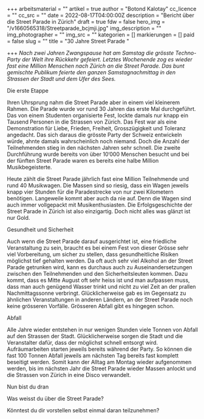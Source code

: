 +++
arbeitsmaterial = ""
artikel = true
author = "Botond Kalotay"
cc_licence = ""
cc_src = ""
date = 2022-08-17T04:00:00Z
description = "Bericht über die Street Parade in Zürich"
draft = true
fdw = false
hero_img = "/v1660565318/Streetparade_bcjmji.jpg"
img_description = ""
img_photographer = ""
img_src = ""
kategorien = []
markierungen = []
paid = false
slug = ""
title = "30 Jahre Street Parade "

+++
_Nach zwei Jahren Zwangspause hat am Samstag die grösste Techno-Party der Welt ihre Rückkehr gefeiert. Letztes Wochenende zog es wieder fast eine Million Menschen nach Zürich an die Street Parade. Das bunt gemischte Publikum feierte den ganzen Samstagnachmittag in den Strassen der Stadt und dem Ufer des Sees._

Die erste Etappe

Ihren Uhrsprung nahm die Street Parade aber in einem viel kleinerem Rahmen. Die Parade wurde vor rund 30 Jahren das erste Mal durchgeführt. Das von einem Studenten organisierte Fest, lockte damals nur knapp ein Tausend Personen in die Strassen von Zürich. Das Fest war als eine Demonstration für Liebe, Frieden, Freiheit, Grosszügigkeit und Toleranz angedacht. Das sich daraus die grösste Party der Schweiz entwickeln würde, ahnte damals wahrscheinlich noch niemand. Doch die Anzahl der Teilnehmenden stieg in den nächsten Jahren sehr schnell. Die zweite Durchführung wurde bereits von über 10‘000 Menschen besucht und bei der fünften Street Parade waren es bereits eine halbe Million Musikbegeisterte.

Heute zählt die Street Parade jährlich fast eine Million Teilnehmende und rund 40 Musikwagen. Die Massen sind so riesig, dass ein Wagen jeweils knapp vier Stunden für die Paradestrecke von nur zwei Kilometern benötigen. Langeweile kommt aber auch da nie auf. Denn die Wagen sind auch immer vollgepackt mit Musikenthusiasten. Die Erfolgsgeschichte der Street Parade in Zürich ist also einzigartig. Doch nicht alles was glänzt ist nur Gold.

Gesundheit und Sicherheit

Auch wenn die Street Parade darauf ausgerichtet ist, eine friedliche Veranstaltung zu sein, braucht es bei einem Fest von dieser Grösse sehr viel Vorbereitung, um sicher zu stellen, dass gesundheitliche Risiken möglichst tief gehalten werden. Da oft auch sehr viel Alkohol an der Street Parade getrunken wird, kann es durchaus auch zu Auseinandersetzungen zwischen den Teilnehmenden und den Sicherheitsleuten kommen. Dazu kommt, dass es Mitte August oft sehr heiss ist und man aufpassen muss, dass man auch genügend Wasser trinkt und nicht zu viel Zeit an der prallen Nachmittagssonne verbringt. Glücklicherweise gab es im Gegensatz zu ähnlichen Veranstaltungen in anderen Ländern, an der Street Parade noch keine grösseren Vorfälle. Grösseren Abfall gibt es hingegen schon.

Abfall

Alle Jahre wieder entstehen in nur wenigen Stunden viele Tonnen von Abfall auf den Strassen der Stadt. Glücklicherweise sorgen die Stadt und die Veranstalter dafür, dass der möglichst schnell entsorgt wird. Aufräumarbeiten starten jeweils bereits während der Party. So können die fast 100 Tonnen Abfall jeweils am nächsten Tag bereits fast komplett beseitigt werden. Somit kann der Alltag am Montag wieder aufgenommen werden, bis im nächsten Jahr die Street Parade wieder Massen anlockt und die Strassen von Zürich in eine Disco verwandelt.

Nun bist du dran

Was weisst du über die Street Parade?

Könntest du dir vorstellen selbst einmal daran teilzunehmen?